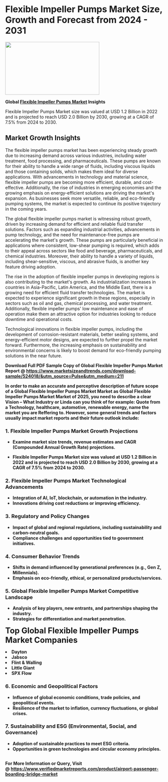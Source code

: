 <H1>Flexible Impeller Pumps Market Size, Growth and Forecast from 2024 - 2031</H1><img class="aligncenter size-medium wp-image-584254" src="https://thirdeyenews.in/wp-content/uploads/2024/09/Global-Market-Research-300x168.jpeg" alt="" width="300" height="168" /><p><strong>Global&nbsp;<a href="https://www.marketsizeandtrends.com/download-sample/524018/&amp;utm_source=Pulse&amp;utm_medium=211">Flexible Impeller Pumps Market</a> Insights</strong></p><p>Flexible Impeller Pumps Market size was valued at USD 1.2 Billion in 2022 and is projected to reach USD 2.0 Billion by 2030, growing at a CAGR of 7.5% from 2024 to 2030.</p><p><h2>Market Growth Insights</h2> <p>The flexible impeller pumps market has been experiencing steady growth due to increasing demand across various industries, including water treatment, food processing, and pharmaceuticals. These pumps are known for their ability to handle a wide range of fluids, including viscous liquids and those containing solids, which makes them ideal for diverse applications. With advancements in technology and material science, flexible impeller pumps are becoming more efficient, durable, and cost-effective. Additionally, the rise of industries in emerging economies and the growing emphasis on energy-efficient solutions are driving the market's expansion. As businesses seek more versatile, reliable, and eco-friendly pumping systems, the market is expected to continue its positive trajectory in the coming years.</p> <p><strong></strong></p> <p>The global flexible impeller pumps market is witnessing robust growth, driven by increasing demand for efficient and reliable fluid transfer solutions. Factors such as expanding industrial activities, advancements in pump technology, and the need for maintenance-free pumps are accelerating the market's growth. These pumps are particularly beneficial in applications where consistent, low-shear pumping is required, which adds to their appeal across sectors like food and beverage, pharmaceuticals, and chemical industries. Moreover, their ability to handle a variety of liquids, including shear-sensitive, viscous, and abrasive fluids, is another key feature driving adoption.</p> <p>The rise in the adoption of flexible impeller pumps in developing regions is also contributing to the market's growth. As industrialization increases in countries in Asia-Pacific, Latin America, and the Middle East, there is a growing need for efficient fluid transfer technologies. The market is expected to experience significant growth in these regions, especially in sectors such as oil and gas, chemical processing, and water treatment. Additionally, flexible impeller pumps' low maintenance and ease of operation make them an attractive option for industries looking to reduce downtime and operational costs.</p> <p>Technological innovations in flexible impeller pumps, including the development of corrosion-resistant materials, better sealing systems, and energy-efficient motor designs, are expected to further propel the market forward. Furthermore, the increasing emphasis on sustainability and environmental concerns is likely to boost demand for eco-friendly pumping solutions in the near future.</p> <p><strong></p><p><span class=""><strong>Download Full PDF Sample Copy of Global Flexible Impeller Pumps Market Report</strong> @ <a href="https://www.marketsizeandtrends.com/download-sample/524018/&amp;utm_source=Pulse&amp;utm_medium=211" target="_blank">https://www.marketsizeandtrends.com/download-sample/524018/&amp;utm_source=Pulse&amp;utm_medium=211</a></span></p><p>In order to make an accurate and perceptive description of future scope of a Global&nbsp;Flexible Impeller Pumps Market Market as Global&nbsp;Flexible Impeller Pumps Market Market of 2025, you need to describe a clear Vision &ndash; What Industry or Linda can you think of for example: Quote from a Technology, healthcare, automotive, renewable energy, name the market you are Reffering to. However, some general trends and factors usually impact market reports and their future outlook include:</p><h3>1.&nbsp;<strong>Flexible Impeller Pumps Market Growth Projections</strong></h3><ul><li>Examine market size trends, revenue estimates and CAGR (Compounded Annual Growth Rate) projections.</li><li><p>Flexible Impeller Pumps Market size was valued at USD 1.2 Billion in 2022 and is projected to reach USD 2.0 Billion by 2030, growing at a CAGR of 7.5% from 2024 to 2030.</p></li></ul><h3>2.&nbsp;<strong>Flexible Impeller Pumps Market Technological Advancements</strong></h3><ul><li>Integration of AI, IoT, blockchain, or automation in the industry.</li><li>Innovations driving cost reductions or improving efficiency.</li></ul><h3>3.&nbsp;<strong>Regulatory and Policy Changes</strong></h3><ul><li>Impact of global and regional regulations, including sustainability and carbon-neutral goals.</li><li>Compliance challenges and opportunities tied to government initiatives.</li></ul><h3>4.&nbsp;<strong>Consumer Behavior Trends</strong></h3><ul><li>Shifts in demand influenced by generational preferences (e.g., Gen Z, Millennials).</li><li>Emphasis on eco-friendly, ethical, or personalized products/services.</li></ul><h3>5.&nbsp;<strong>Global Flexible Impeller Pumps Market Competitive Landscape</strong></h3><ul><li>Analysis of key players, new entrants, and partnerships shaping the industry.</li><li>Strategies for differentiation and market penetration.</li></ul><p data-pm-slice="1 1 []"><span style="color: inherit; font-family: inherit; font-size: 25px;">Top Global Flexible Impeller Pumps Market Companies</span></p><div class="" data-test-id=""><p><li>Dayton</li><li> Jabsco</li><li> Flint & Walling</li><li> Little Giant</li><li> SPX Flow</li></p></div><h3>6.&nbsp;<strong>Economic and Geopolitical Factors</strong></h3><ul><li>Influence of global economic conditions, trade policies, and geopolitical events.</li><li>Resilience of the market to inflation, currency fluctuations, or global crises.</li></ul><h3>7.&nbsp;<strong>Sustainability and ESG (Environmental, Social, and Governance)</strong></h3><ul><li>Adoption of sustainable practices to meet ESG criteria.</li><li>Opportunities in green technologies and circular economy principles.</li></ul><h2><strong style="font-size: 14px;">For More Information or Query, Visit @&nbsp;</strong><a style="background-color: #ffffff; font-size: 14px;" href="https://www.marketsizeandtrends.com/report/flexible-impeller-pumps-market/" target="_blank">https://www.verifiedmarketreports.com/product/airport-passenger-boarding-bridge-market</a></h2>
